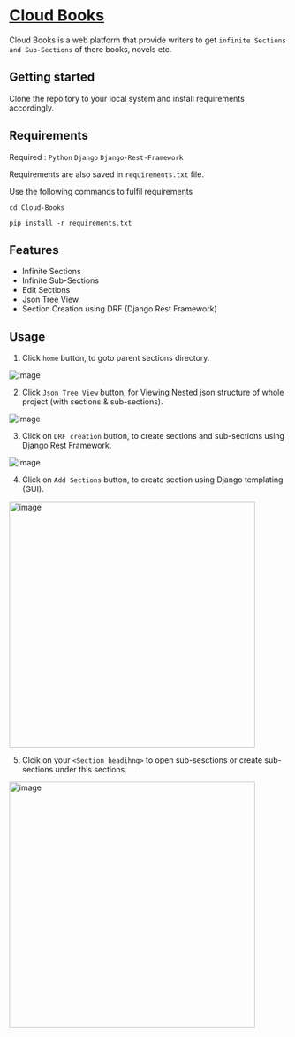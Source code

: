 # [Cloud Books](https://github.com/MUHAMMAD-TALHA-TARIQ/Cloud-Books.git)
Cloud Books is a web platform that provide writers to get `infinite Sections and Sub-Sections` of there books, novels etc.

## Getting started
Clone the repoitory to your local system and install requirements accordingly.

## Requirements
Required : `Python`  `Django`  `Django-Rest-Framework`

Requirements are also saved in `requirements.txt` file.

Use the following commands to fulfil requirements 

```
cd Cloud-Books
```
```
pip install -r requirements.txt 
```

## Features
- Infinite Sections
- Infinite Sub-Sections
- Edit Sections
- Json Tree View
- Section Creation using DRF (Django Rest Framework)


## Usage
1. Click `home` button, to goto parent sections directory.

![image](https://user-images.githubusercontent.com/57211193/155696962-a9af2a77-204c-45f6-b86b-9f4b7eb2dd7e.png)


2. Click `Json Tree View` button, for Viewing Nested json structure of whole project (with sections & sub-sections).

![image](https://user-images.githubusercontent.com/57211193/155697287-f68b2de7-0bdb-4da0-bfaf-1e645724bdba.png)

3. Click on `DRF creation` button, to create sections and sub-sections using Django Rest Framework.

![image](https://user-images.githubusercontent.com/57211193/155697876-ca252e64-754d-4458-84a7-8657b752d6bd.png)


4. Click on `Add Sections` button, to create section using Django templating (GUI).

<img width="445" alt="image" src="https://user-images.githubusercontent.com/57211193/155698083-b54d0926-fb67-4a53-ade5-39f644a26807.png">

5. Clcik on your `<Section headihng>` to open sub-sesctions or create sub-sections under this sections.

<img width="445" alt="image" src="https://user-images.githubusercontent.com/57211193/155698319-19df0920-f066-4581-be00-cfce600eab33.png">





